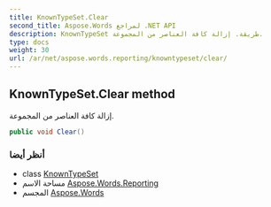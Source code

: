 ```yaml
---
title: KnownTypeSet.Clear
second_title: Aspose.Words لمراجع .NET API
description: KnownTypeSet طريقة. إزالة كافة العناصر من المجموعة.
type: docs
weight: 30
url: /ar/net/aspose.words.reporting/knowntypeset/clear/
---
```

## KnownTypeSet.Clear method

إزالة كافة العناصر من المجموعة.

```csharp
public void Clear()
```

### أنظر أيضا

* class [KnownTypeSet](../)
* مساحة الاسم [Aspose.Words.Reporting](../../knowntypeset/)
* المجسم [Aspose.Words](../../../)


